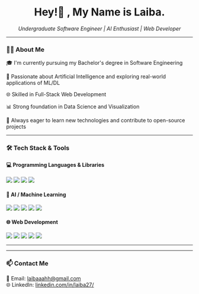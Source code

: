 <h1 align="center">Hey!👋 , My Name is Laiba.</h1>

<p align="center">
  <i>Undergraduate Software Engineer | AI Enthusiast | Web Developer</i>
</p>

---

### 👩‍💻 About Me

🎓 I'm currently pursuing my Bachelor's degree in Software Engineering

🧠 Passionate about Artificial Intelligence and exploring real-world applications of ML/DL

🌐 Skilled in Full-Stack Web Development 

📊 Strong foundation in Data Science and Visualization 

🚀 Always eager to learn new technologies and contribute to open-source projects

---

### 🛠 Tech Stack & Tools

#### 💻 Programming Languages & Libraries
<p>
  <img src="https://img.shields.io/badge/Python-3776AB?style=flat&logo=python&logoColor=white" />
  <img src="https://img.shields.io/badge/C++-00599C?style=flat&logo=cplusplus&logoColor=white" />
  <img src="https://img.shields.io/badge/JavaScript-F7DF1E?style=flat&logo=javascript&logoColor=black" />
  <img src="https://img.shields.io/badge/PHP-777BB4?style=flat&logo=php&logoColor=white" />
</p>

#### 🧠 AI / Machine Learning
<p>
  <img src="https://img.shields.io/badge/TensorFlow-FF6F00?style=flat&logo=tensorflow&logoColor=white" />
  <img src="https://img.shields.io/badge/Keras-D00000?style=flat&logo=keras&logoColor=white" />
  <img src="https://img.shields.io/badge/Scikit--Learn-F7931E?style=flat&logo=scikit-learn&logoColor=white" />
  <img src="https://img.shields.io/badge/Pandas-150458?style=flat&logo=pandas&logoColor=white" />
  <img src="https://img.shields.io/badge/Seaborn-9A9A9A?style=flat" />
</p>

#### 🌐 Web Development
<p>
  <img src="https://img.shields.io/badge/HTML5-E34F26?style=flat&logo=html5&logoColor=white" />
  <img src="https://img.shields.io/badge/CSS3-1572B6?style=flat&logo=css3&logoColor=white" />
  <img src="https://img.shields.io/badge/Bootstrap-7952B3?style=flat&logo=bootstrap&logoColor=white" />
  <img src="https://img.shields.io/badge/Laravel-FF2D20?style=flat&logo=laravel&logoColor=white" />
  <img src="https://img.shields.io/badge/MySQL-4479A1?style=flat&logo=mysql&logoColor=white" />
</p>

---



---

### 📫 Contact Me

📧 Email: laibaaahh@gmail.com  
🌐 LinkedIn: [linkedin.com/in/laiba27/](#)  

